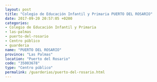```yaml
---
layout: post
title: "Colegio de Educación Infantil y Primaria PUERTO DEL ROSARIO"
date: 2017-09-20 20:57:05 +0200
categories:
- Colegio de Educación Infantil y Primaria
- las-palmas
- puerto-del-rosario
- Centro público
- guarderia
name: "PUERTO DEL ROSARIO"
province: "Las Palmas"
location: "Puerto del Rosario"
code: "35003678"
type: "Centro público"
permalink: /guarderias/puerto-del-rosario.html
---
```

